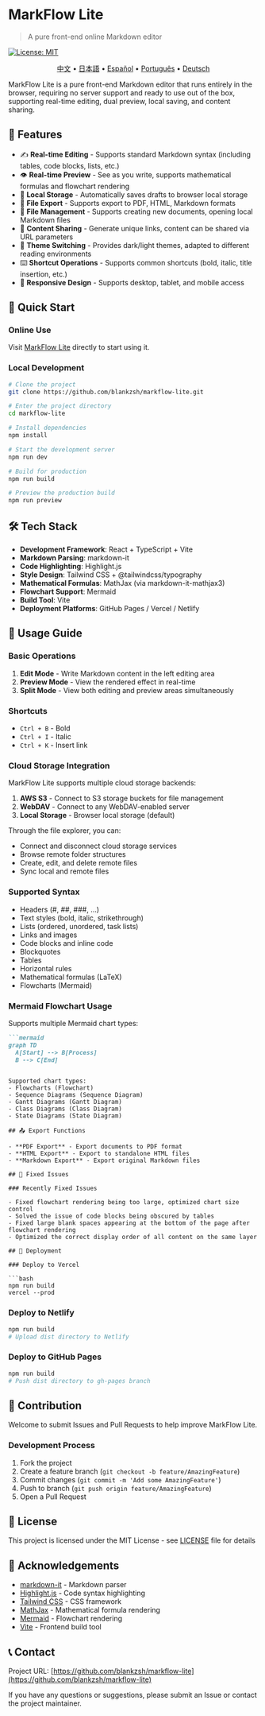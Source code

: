 # MarkFlow Lite

> A pure front-end online Markdown editor

[![License: MIT](https://img.shields.io/badge/License-MIT-yellow.svg)](https://opensource.org/licenses/MIT)

<p align="center">
  <a href="README.md">中文</a> •
  <a href="README_ja.md">日本語</a> •
  <a href="README_es.md">Español</a> •
  <a href="README_pt.md">Português</a> •
  <a href="README_de.md">Deutsch</a>
</p>

MarkFlow Lite is a pure front-end Markdown editor that runs entirely in the browser, requiring no server support and ready to use out of the box, supporting real-time editing, dual preview, local saving, and content sharing.

## 🌟 Features

- ✍️ **Real-time Editing** - Supports standard Markdown syntax (including tables, code blocks, lists, etc.)
- 👁️ **Real-time Preview** - See as you write, supports mathematical formulas and flowchart rendering
- 💾 **Local Storage** - Automatically saves drafts to browser local storage
- 📄 **File Export** - Supports export to PDF, HTML, Markdown formats
- 📂 **File Management** - Supports creating new documents, opening local Markdown files
- 🔗 **Content Sharing** - Generate unique links, content can be shared via URL parameters
- 🎨 **Theme Switching** - Provides dark/light themes, adapted to different reading environments
- ⌨️ **Shortcut Operations** - Supports common shortcuts (bold, italic, title insertion, etc.)
- 📱 **Responsive Design** - Supports desktop, tablet, and mobile access

## 🚀 Quick Start

### Online Use

Visit [MarkFlow Lite](https://editor.currso.com) directly to start using it.

### Local Development

```bash
# Clone the project
git clone https://github.com/blankzsh/markflow-lite.git

# Enter the project directory
cd markflow-lite

# Install dependencies
npm install

# Start the development server
npm run dev

# Build for production
npm run build

# Preview the production build
npm run preview
```

## 🛠️ Tech Stack

- **Development Framework**: React + TypeScript + Vite
- **Markdown Parsing**: markdown-it
- **Code Highlighting**: Highlight.js
- **Style Design**: Tailwind CSS + @tailwindcss/typography
- **Mathematical Formulas**: MathJax (via markdown-it-mathjax3)
- **Flowchart Support**: Mermaid
- **Build Tool**: Vite
- **Deployment Platforms**: GitHub Pages / Vercel / Netlify

## 📖 Usage Guide

### Basic Operations

1. **Edit Mode** - Write Markdown content in the left editing area
2. **Preview Mode** - View the rendered effect in real-time
3. **Split Mode** - View both editing and preview areas simultaneously

### Shortcuts

- `Ctrl + B` - Bold
- `Ctrl + I` - Italic
- `Ctrl + K` - Insert link

### Cloud Storage Integration

MarkFlow Lite supports multiple cloud storage backends:

1. **AWS S3** - Connect to S3 storage buckets for file management
2. **WebDAV** - Connect to any WebDAV-enabled server
3. **Local Storage** - Browser local storage (default)

Through the file explorer, you can:
- Connect and disconnect cloud storage services
- Browse remote folder structures
- Create, edit, and delete remote files
- Sync local and remote files

### Supported Syntax

- Headers (#, ##, ###, ...)
- Text styles (bold, italic, strikethrough)
- Lists (ordered, unordered, task lists)
- Links and images
- Code blocks and inline code
- Blockquotes
- Tables
- Horizontal rules
- Mathematical formulas (LaTeX)
- Flowcharts (Mermaid)

### Mermaid Flowchart Usage

Supports multiple Mermaid chart types:

```markdown
```mermaid
graph TD
  A[Start] --> B[Process]
  B --> C[End]
```
```

Supported chart types:
- Flowcharts (Flowchart)
- Sequence Diagrams (Sequence Diagram)
- Gantt Diagrams (Gantt Diagram)
- Class Diagrams (Class Diagram)
- State Diagrams (State Diagram)

## 📤 Export Functions

- **PDF Export** - Export documents to PDF format
- **HTML Export** - Export to standalone HTML files
- **Markdown Export** - Export original Markdown files

## 🐛 Fixed Issues

### Recently Fixed Issues

- Fixed flowchart rendering being too large, optimized chart size control
- Solved the issue of code blocks being obscured by tables
- Fixed large blank spaces appearing at the bottom of the page after flowchart rendering
- Optimized the correct display order of all content on the same layer

## 🔧 Deployment

### Deploy to Vercel

```bash
npm run build
vercel --prod
```

### Deploy to Netlify

```bash
npm run build
# Upload dist directory to Netlify
```

### Deploy to GitHub Pages

```bash
npm run build
# Push dist directory to gh-pages branch
```

## 🤝 Contribution

Welcome to submit Issues and Pull Requests to help improve MarkFlow Lite.

### Development Process

1. Fork the project
2. Create a feature branch (`git checkout -b feature/AmazingFeature`)
3. Commit changes (`git commit -m 'Add some AmazingFeature'`)
4. Push to branch (`git push origin feature/AmazingFeature`)
5. Open a Pull Request

## 📄 License

This project is licensed under the MIT License - see [LICENSE](LICENSE) file for details

## 🙏 Acknowledgements

- [markdown-it](https://github.com/markdown-it/markdown-it) - Markdown parser
- [Highlight.js](https://highlightjs.org/) - Code syntax highlighting
- [Tailwind CSS](https://tailwindcss.com/) - CSS framework
- [MathJax](https://www.mathjax.org/) - Mathematical formula rendering
- [Mermaid](https://mermaid-js.github.io/) - Flowchart rendering
- [Vite](https://vitejs.dev/) - Frontend build tool

## 📞 Contact

Project URL: [https://github.com/blankzsh/markflow-lite](https://github.com/blankzsh/markflow-lite)

If you have any questions or suggestions, please submit an Issue or contact the project maintainer.